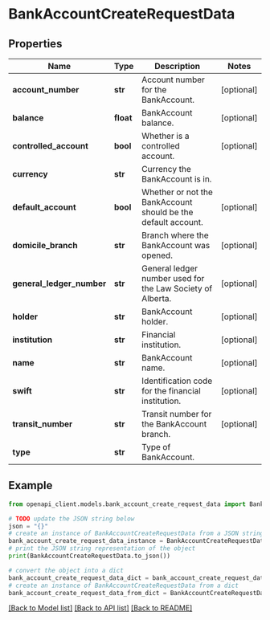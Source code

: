 # BankAccountCreateRequestData


## Properties

Name | Type | Description | Notes
------------ | ------------- | ------------- | -------------
**account_number** | **str** | Account number for the BankAccount. | [optional] 
**balance** | **float** | BankAccount balance. | [optional] 
**controlled_account** | **bool** | Whether is a controlled account. | [optional] 
**currency** | **str** | Currency the BankAccount is in. | 
**default_account** | **bool** | Whether or not the BankAccount should be the default account. | [optional] 
**domicile_branch** | **str** | Branch where the BankAccount was opened. | [optional] 
**general_ledger_number** | **str** | General ledger number used for the Law Society of Alberta. | [optional] 
**holder** | **str** | BankAccount holder. | [optional] 
**institution** | **str** | Financial institution. | [optional] 
**name** | **str** | BankAccount name. | [optional] 
**swift** | **str** | Identification code for the financial institution. | [optional] 
**transit_number** | **str** | Transit number for the BankAccount branch. | [optional] 
**type** | **str** | Type of BankAccount. | 

## Example

```python
from openapi_client.models.bank_account_create_request_data import BankAccountCreateRequestData

# TODO update the JSON string below
json = "{}"
# create an instance of BankAccountCreateRequestData from a JSON string
bank_account_create_request_data_instance = BankAccountCreateRequestData.from_json(json)
# print the JSON string representation of the object
print(BankAccountCreateRequestData.to_json())

# convert the object into a dict
bank_account_create_request_data_dict = bank_account_create_request_data_instance.to_dict()
# create an instance of BankAccountCreateRequestData from a dict
bank_account_create_request_data_from_dict = BankAccountCreateRequestData.from_dict(bank_account_create_request_data_dict)
```
[[Back to Model list]](../README.md#documentation-for-models) [[Back to API list]](../README.md#documentation-for-api-endpoints) [[Back to README]](../README.md)


